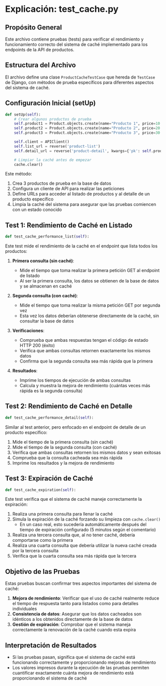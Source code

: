 # Explicación: test_cache.py

## Propósito General
Este archivo contiene pruebas (tests) para verificar el rendimiento y funcionamiento correcto del sistema de caché implementado para los endpoints de la API de productos.

## Estructura del Archivo
El archivo define una clase `ProductCacheTestCase` que hereda de `TestCase` de Django, con métodos de prueba específicos para diferentes aspectos del sistema de caché.

## Configuración Inicial (setUp)
```python
def setUp(self):
    # Crear algunos productos de prueba
    self.product1 = Product.objects.create(name="Producto 1", price=10.99)
    self.product2 = Product.objects.create(name="Producto 2", price=20.99)
    self.product3 = Product.objects.create(name="Producto 3", price=30.99)

    self.client = APIClient()
    self.list_url = reverse('product-list')
    self.detail_url = reverse('product-detail', kwargs={'pk': self.product1.pk})

    # Limpiar la caché antes de empezar
    cache.clear()
```

Este método:
1. Crea 3 productos de prueba en la base de datos
2. Configura un cliente de API para realizar las peticiones
3. Define URLs para acceder al listado de productos y al detalle de un producto específico
4. Limpia la caché del sistema para asegurar que las pruebas comiencen con un estado conocido

## Test 1: Rendimiento de Caché en Listado
```python
def test_cache_performance_list(self):
```

Este test mide el rendimiento de la caché en el endpoint que lista todos los productos:

1. **Primera consulta (sin caché)**:
   - Mide el tiempo que toma realizar la primera petición GET al endpoint de listado
   - Al ser la primera consulta, los datos se obtienen de la base de datos y se almacenan en caché

2. **Segunda consulta (con caché)**:
   - Mide el tiempo que toma realizar la misma petición GET por segunda vez
   - Esta vez los datos deberían obtenerse directamente de la caché, sin consultar la base de datos

3. **Verificaciones**:
   - Comprueba que ambas respuestas tengan el código de estado HTTP 200 (éxito)
   - Verifica que ambas consultas retornen exactamente los mismos datos
   - Confirma que la segunda consulta sea más rápida que la primera

4. **Resultados**:
   - Imprime los tiempos de ejecución de ambas consultas
   - Calcula y muestra la mejora de rendimiento (cuántas veces más rápida es la segunda consulta)

## Test 2: Rendimiento de Caché en Detalle
```python
def test_cache_performance_detail(self):
```

Similar al test anterior, pero enfocado en el endpoint de detalle de un producto específico:

1. Mide el tiempo de la primera consulta (sin caché)
2. Mide el tiempo de la segunda consulta (con caché)
3. Verifica que ambas consultas retornen los mismos datos y sean exitosas
4. Comprueba que la consulta cacheada sea más rápida
5. Imprime los resultados y la mejora de rendimiento

## Test 3: Expiración de Caché
```python
def test_cache_expiration(self):
```

Este test verifica que el sistema de caché maneje correctamente la expiración:

1. Realiza una primera consulta para llenar la caché
2. Simula la expiración de la caché forzando su limpieza con `cache.clear()`
   - En un caso real, esto sucedería automáticamente después del tiempo de expiración configurado (5 minutos según el comentario)
3. Realiza una tercera consulta que, al no tener caché, debería comportarse como la primera
4. Realiza una cuarta consulta que debería utilizar la nueva caché creada por la tercera consulta
5. Verifica que la cuarta consulta sea más rápida que la tercera

## Objetivo de las Pruebas
Estas pruebas buscan confirmar tres aspectos importantes del sistema de caché:

1. **Mejora de rendimiento**: Verificar que el uso de caché realmente reduce el tiempo de respuesta tanto para listados como para detalles individuales
2. **Consistencia de datos**: Asegurar que los datos cacheados son idénticos a los obtenidos directamente de la base de datos
3. **Gestión de expiración**: Comprobar que el sistema maneja correctamente la renovación de la caché cuando esta expira

## Interpretación de Resultados
- Si las pruebas pasan, significa que el sistema de caché está funcionando correctamente y proporcionando mejoras de rendimiento
- Los valores impresos durante la ejecución de las pruebas permiten cuantificar exactamente cuánta mejora de rendimiento está proporcionando el sistema de caché